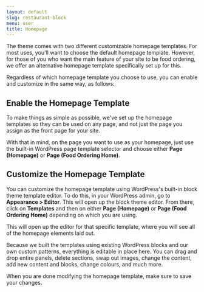 ```yaml
---
layout: default
slug: restaurant-block
menu: user
title: Homepage
---
```

The theme comes with two different customizable homepage templates. For most uses, you'll want to choose the default homepage template. However, for those of you who want the main feature of your site to be food ordering, we offer an alternative homepage template specifically set up for this.

Regardless of which homepage template you choose to use, you can enable and customize in the same way, as follows: 

## Enable the Homepage Template

To make things as simple as possible, we've set up the homepage templates so they can be used on any page, and not just the page you assign as the front page for your site.

With that in mind, on the page you want to use as your homepage, just use the built-in WordPress page template selector and choose either **Page (Homepage)** or **Page (Food Ordering Home)**.

## Customize the Homepage Template

You can customize the homepage template using WordPress's built-in block theme template editor. To do this, in your WordPress admin, go to **Appearance > Editor**. This will open up the block theme editor. From there, click on **Templates** and then on either **Page (Homepage)** or **Page (Food Ordering Home)** depending on which you are using. 

This will open up the editor for that specific template, where you will see all of the homepage elements laid out. 

Because we built the templates using existing WordPress blocks and our own custom patterns, everything is editable in place here. You can drag and drop entire panels, delete sections, swap out images, change the content, add new content and blocks, change colours, and much more. 

When you are done modifying the homepage template, make sure to save your changes.
